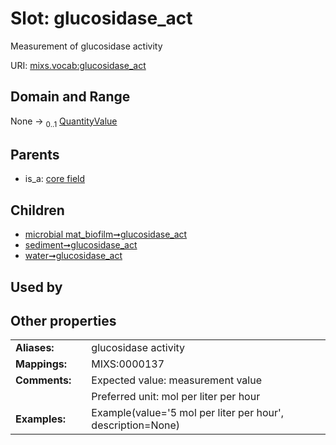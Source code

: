 
# Slot: glucosidase_act


Measurement of glucosidase activity

URI: [mixs.vocab:glucosidase_act](https://w3id.org/mixs/vocab/glucosidase_act)


## Domain and Range

None &#8594;  <sub>0..1</sub> [QuantityValue](QuantityValue.md)

## Parents

 *  is_a: [core field](core_field.md)

## Children

 *  [microbial mat_biofilm➞glucosidase_act](microbial_mat_biofilm_glucosidase_act.md)
 *  [sediment➞glucosidase_act](sediment_glucosidase_act.md)
 *  [water➞glucosidase_act](water_glucosidase_act.md)

## Used by


## Other properties

|  |  |  |
| --- | --- | --- |
| **Aliases:** | | glucosidase activity |
| **Mappings:** | | MIXS:0000137 |
| **Comments:** | | Expected value: measurement value |
|  | | Preferred unit: mol per liter per hour |
| **Examples:** | | Example(value='5 mol per liter per hour', description=None) |

